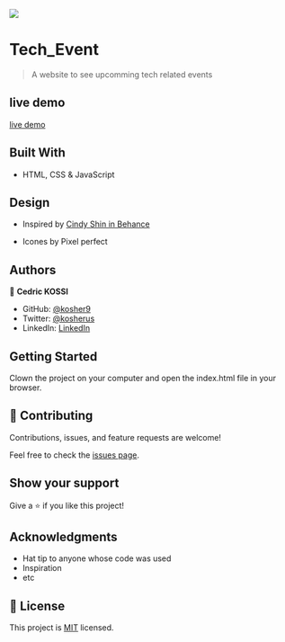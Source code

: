 ![](https://img.shields.io/badge/Microverse-blueviolet)

# Tech_Event

> A website to see upcomming tech related events

## live demo
[live demo](https://kosher9.github.io/tech_event/)

## Built With

- HTML, CSS & JavaScript

## Design

- Inspired by [Cindy Shin in Behance](https://www.behance.net/adagio07)

- Icones by Pixel perfect

## Authors

👤 **Cedric KOSSI**

- GitHub: [@kosher9](https://github.com/kosher9)
- Twitter: [@kosherus](https://twitter.com/kosherus)
- LinkedIn: [LinkedIn](https://linkedin.com/in/lionel-c%C3%A9dric-kossi-323042172)


## Getting Started

Clown the project on your computer and open the index.html file in your browser.

## 🤝 Contributing

Contributions, issues, and feature requests are welcome!

Feel free to check the [issues page](../../issues/).

## Show your support

Give a ⭐️ if you like this project!

## Acknowledgments

- Hat tip to anyone whose code was used
- Inspiration
- etc

## 📝 License

This project is [MIT](./MIT.md) licensed.